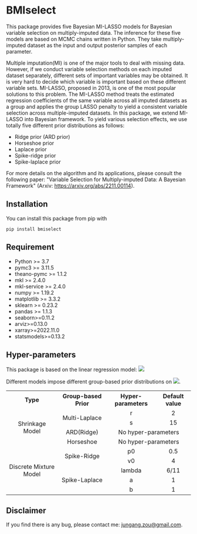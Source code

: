 # BMIselect
This package provides five Bayesian MI-LASSO models for Bayesian variable selection on multiply-imputed data. The inference for these five models are based on MCMC chains written in Python. They take multiply-imputed dataset as the input and output posterior samples of each parameter.

Multiple imputation(MI) is one of the major tools to deal with missing data. However, if we conduct variable selection methods on each imputed dataset separately, different sets of important variables may be obtained. It is very hard to decide which variable is important based on these different variable sets. MI-LASSO, proposed in 2013, is one of the most popular solutions to this problem. The MI-LASSO method treats the estimated regression coefficients of the same variable across all imputed datasets as a group and applies the group LASSO penalty to yield a consistent variable selection across multiple-imputed datasets. In this package, we extend MI-LASSO into Bayesian framework. To yield various selection effects, we use totally five different prior distributions as follows:
* Ridge prior (ARD prior)
* Horseshoe prior
* Laplace prior
* Spike-ridge prior
* Spike-laplace prior

For more details on the algorithm and its applications, please consult the following paper: "Variable Selection for Multiply-imputed Data: A Bayesian Framework" (Arxiv: https://arxiv.org/abs/2211.00114).

## Installation

You can install this package from pip with

`pip install bmiselect`


## Requirement
* Python >= 3.7
* pymc3 >= 3.11.5
* theano-pymc >= 1.1.2
* mkl >= 2.4.0
* mkl-service >= 2.4.0
* numpy >= 1.19.2
* matplotlib >= 3.3.2
* sklearn >= 0.23.2
* pandas >= 1.1.3
* seaborn>=0.11.2
* arviz>=0.13.0
* xarray>=2022.11.0
* statsmodels>=0.13.2



## Hyper-parameters
This package is based on the linear regression model: <img src="https://latex.codecogs.com/gif.latex?Y=\alpha+X\beta+\epsilon" /> 

Different models impose different group-based prior distributions on <img src="https://latex.codecogs.com/gif.latex?\beta" />. 

<table>
   <tr>
      <th >Type</th>
      <th >Group-based Prior</th>
     <th >Hyper-parameters</th>
      <th >Default value</th>
   </tr>
   <tr>
      <td style="text-align:center" rowspan="4" colspan="1">Shrinkage Model</td>
      <td style="text-align:center" colspan="1" rowspan="2">Multi-Laplace</td>
      <td style="text-align:center" colspan="1">r</td>
      <td style="text-align:center" colspan="1">2</td>
   </tr>
   <tr>
    <td style="text-align:center" colspan="1">s</td>
      <td style="text-align:center" colspan="1">15</td>
   </tr>
   <tr>
      <td style="text-align:center" colspan="1" rowspan="1">ARD(Ridge)</td>
      <td style="text-align:center" colspan="2">No hyper-parameters</td>
   </tr>
   <tr>
    <td style="text-align:center" colspan="1">Horseshoe</td>
      <td style="text-align:center" colspan="2">No hyper-parameters</td>
   </tr>
   <tr>
      <td style="text-align:center" colspan="1" rowspan="5">Discrete Mixture Model</td>
      <td style="text-align:center" rowspan="2">Spike-Ridge</td>
      <td style="text-align:center" rowspan="1">p0</td>
      <td style="text-align:center" rowspan="1">0.5</td>
   <tr>
     <td style="text-align:center" colspan="1">v0</td>
      <td style="text-align:center" colspan="1">4</td>
   </tr>
   <tr>
      <td style="text-align:center" colspan="1" rowspan="3">Spike-Laplace</td>
      <td style="text-align:center" colspan="1">lambda</td>
      <td style="text-align:center" colspan="1">6/11</td>
   </tr>
   <tr>
      <td style="text-align:center" colspan="1">a</td>
      <td style="text-align:center" colspan="1">1</td>
   </tr>
      <tr>
      <td style="text-align:center" colspan="1">b</td>
         <td style="text-align:center" colspan="1">1</td>
   </tr>
</tr>
</table>

## Disclaimer

If you find there is any bug, please contact me: jungang.zou@gmail.com.
